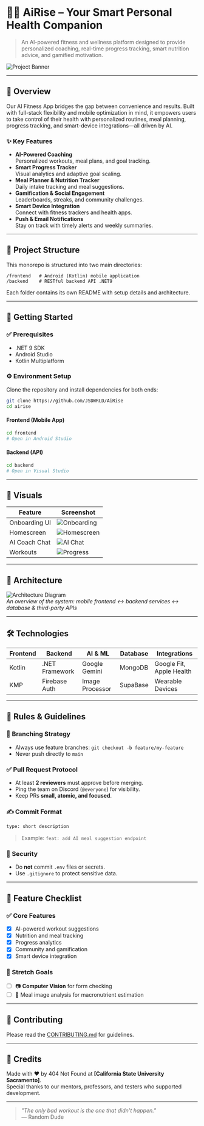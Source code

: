 
# 🏋️‍♀️ AiRise – Your Smart Personal Health Companion

> An AI-powered fitness and wellness platform designed to provide personalized coaching, real-time progress tracking, smart nutrition advice, and gamified motivation.

![Project Banner](Media/banner.jpg) 

---

## 📱 Overview

Our AI Fitness App bridges the gap between convenience and results. Built with full-stack flexibility and mobile optimization in mind, it empowers users to take control of their health with personalized routines, meal planning, progress tracking, and smart-device integrations—all driven by AI.

### ✨ Key Features

- **AI-Powered Coaching**  
  Personalized workouts, meal plans, and goal tracking.
- **Smart Progress Tracker**  
  Visual analytics and adaptive goal scaling.
- **Meal Planner & Nutrition Tracker**  
  Daily intake tracking and meal suggestions.
- **Gamification & Social Engagement**  
  Leaderboards, streaks, and community challenges.
- **Smart Device Integration**  
  Connect with fitness trackers and health apps.
- **Push & Email Notifications**  
  Stay on track with timely alerts and weekly summaries.

---

## 📂 Project Structure

This monorepo is structured into two main directories:

```
/frontend   # Android (Kotlin) mobile application
/backend    # RESTful backend API .NET9 
```

Each folder contains its own README with setup details and architecture.

---

## 🚀 Getting Started

### ✅ Prerequisites

- .NET 9 SDK
- Android Studio
- Kotlin Multiplatform

### ⚙️ Environment Setup

Clone the repository and install dependencies for both ends:

```bash
git clone https://github.com/JSDWRLD/AiRise
cd airise
```

#### Frontend (Mobile App)

```bash
cd frontend
# Open in Android Studio
```

#### Backend (API)

```bash
cd backend
# Open in Visual Studio
```

---

## 📸 Visuals

| Feature | Screenshot |
|--------|------------|
| Onboarding UI | ![Onboarding](Media/onboarding.png) |
| Homescreen | ![Homescreen](Media/home.png) |
| AI Coach Chat | ![AI Chat](Media/chat.png) |
| Workouts | ![Progress](Media/workout.png) |

---

## 🧠 Architecture

![Architecture Diagram](Media/erd.png)  
_An overview of the system: mobile frontend ↔ backend services ↔ database & third-party APIs_

---

## 🛠️ Technologies

| Frontend  | Backend       | AI & ML      | Database     | Integrations        |
|-----------|---------------|--------------|--------------|---------------------|
| Kotlin    | .NET Framework | Google Gemini | MongoDB      | Google Fit, Apple Health |
| KMP   | Firebase Auth | Image Processor | SupaBase | Wearable Devices   |

---

## 📌 Rules & Guidelines

### 🔀 Branching Strategy

- Always use feature branches: `git checkout -b feature/my-feature`
- Never push directly to `main`

### ✅ Pull Request Protocol

- At least **2 reviewers** must approve before merging.
- Ping the team on Discord (`@everyone`) for visibility.
- Keep PRs **small, atomic, and focused**.

### ✍️ Commit Format

```bash
type: short description
```

> Example: `feat: add AI meal suggestion endpoint`

### 🔐 Security

- Do **not** commit `.env` files or secrets.
- Use `.gitignore` to protect sensitive data.

---

## 🧪 Feature Checklist

### ✅ Core Features

- [x] AI-powered workout suggestions
- [x] Nutrition and meal tracking
- [x] Progress analytics
- [x] Community and gamification
- [x] Smart device integration

### 🚧 Stretch Goals

- [ ] 📷 **Computer Vision** for form checking
- [ ] 🥗 Meal image analysis for macronutrient estimation

---

## 🤝 Contributing

Please read the [CONTRIBUTING.md](CONTRIBUTING.md) for guidelines.

---

## 🙌 Credits

Made with ❤️ by 404 Not Found at **[California State University Sacramento]**.  
Special thanks to our mentors, professors, and testers who supported development.

---

> _"The only bad workout is the one that didn’t happen."_  
> — Random Dude
